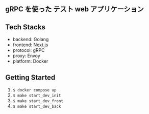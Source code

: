 ## gRPC を使った テスト web アプリケーション

## Tech Stacks

- backend: Golang
- frontend: Next.js
- protocol: gRPC
- proxy: Envoy
- platform: Docker

## Getting Started

1. `$ docker compose up`
1. `$ make start_dev_init`
1. `$ make start_dev_front`
1. `$ make start_dev_back`
